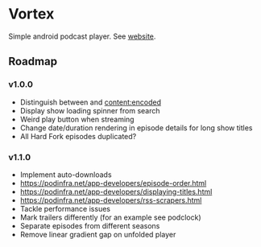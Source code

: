 # Vortex

Simple android podcast player. See [website](https://bogosorter.github.io/vortex/).

## Roadmap

### v1.0.0
- Distinguish between <description> and <content:encoded>
- Display show loading spinner from search
- Weird play button when streaming
- Change date/duration rendering in episode details for long show titles
- All Hard Fork episodes duplicated?

### v1.1.0
- Implement auto-downloads
- https://podinfra.net/app-developers/episode-order.html
- https://podinfra.net/app-developers/displaying-titles.html
- https://podinfra.net/app-developers/rss-scrapers.html
- Tackle performance issues
- Mark trailers differently (for an example see podclock)
- Separate episodes from different seasons
- Remove linear gradient gap on unfolded player
